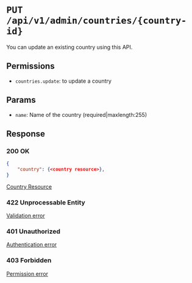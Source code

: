 # `PUT /api/v1/admin/countries/{country-id}`
You can update an existing country using this API.


## Permissions
- `countries.update`: to update a country

## Params

- `name`: Name of the country (required|maxlength:255)

## Response

### 200 OK

```json
{
    "country": {<country resource>},
}
```

[Country Resource](../../resources/country.md)

### 422 Unprocessable Entity
 [Validation error](../../validation-errors.md)

### 401 Unauthorized
 [Authentication error](../../authentication-errors.md)

### 403 Forbidden
 [Permission error](../../permission-errors.md)
